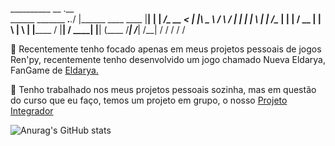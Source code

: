 __________                  __                       .__  
\______   \_______ ___.__._/  |______    ____   ____ |__|
 |    |  _/\_  __ <   |  |\   __\__  \  /    \ /    \|  |
 |    |   \ |  | \/\___  | |  |  / __ \|   |  \   |  \  |
 |______  / |__|   / ____| |__| (____  /___|  /___|  /__|
        \/         \/                \/     \/     \/     

  📌 Recentemente tenho focado apenas em meus projetos pessoais de jogos Ren'py, recentemente tenho desenvolvido um jogo chamado Nueva Eldarya, FanGame de [Eldarya.](https://www.eldarya.com.br)

  🤸 Tenho trabalhado nos meus projetos pessoais sozinha, mas em questão do curso que eu faço, temos um projeto em grupo, o nosso [Projeto Integrador](https://github.com/BrytanniADJ/projetointegrador)

![Anurag's GitHub stats](https://github-readme-stats.vercel.app/api?username=BrytanniADJ&show_icons=true&theme=radical)
